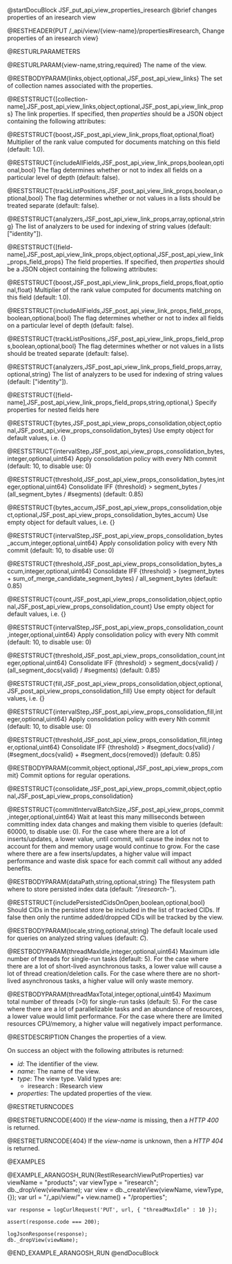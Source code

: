 
@startDocuBlock JSF_put_api_view_properties_iresearch
@brief changes properties of an iresearch view

@RESTHEADER{PUT /_api/view/{view-name}/properties#iresearch, Change properties of an iresearch view}

@RESTURLPARAMETERS

@RESTURLPARAM{view-name,string,required}
The name of the view.

@RESTBODYPARAM{links,object,optional,JSF_post_api_view_links}
The set of collection names associated with the properties.

@RESTSTRUCT{[collection-name],JSF_post_api_view_links,object,optional,JSF_post_api_view_link_props}
The link properties. If specified, then *properties*
should be a JSON object containing the following attributes:

@RESTSTRUCT{boost,JSF_post_api_view_link_props,float,optional,float}
Multiplier of the rank value computed for documents matching on this field (default: 1.0).

@RESTSTRUCT{includeAllFields,JSF_post_api_view_link_props,boolean,optional,bool}
The flag determines whether or not to index all fields on a particular level of depth (default: false).

@RESTSTRUCT{trackListPositions,JSF_post_api_view_link_props,boolean,optional,bool}
The flag determines whether or not values in a lists should be treated separate (default: false).

@RESTSTRUCT{analyzers,JSF_post_api_view_link_props,array,optional,string}
The list of analyzers to be used for indexing of string values (default: ["identity"]).

@RESTSTRUCT{[field-name],JSF_post_api_view_link_props,object,optional,JSF_post_api_view_link_props_field_props}
The field properties. If specified, then *properties*
should be a JSON object containing the following attributes:

@RESTSTRUCT{boost,JSF_post_api_view_link_props_field_props,float,optional,float}
Multiplier of the rank value computed for documents matching on this field (default: 1.0).

@RESTSTRUCT{includeAllFields,JSF_post_api_view_link_props_field_props,boolean,optional,bool}
The flag determines whether or not to index all fields on a particular level of depth (default: false).

@RESTSTRUCT{trackListPositions,JSF_post_api_view_link_props_field_props,boolean,optional,bool}
The flag determines whether or not values in a lists should be treated separate (default: false).

@RESTSTRUCT{analyzers,JSF_post_api_view_link_props_field_props,array,optional,string}
The list of analyzers to be used for indexing of string values (default: ["identity"]).

@RESTSTRUCT{[field-name],JSF_post_api_view_link_props_field_props,string,optional,}
Specify properties for nested fields here

@RESTSTRUCT{bytes,JSF_post_api_view_props_consolidation,object,optional,JSF_post_api_view_props_consolidation_bytes}
Use empty object for default values, i.e. {}

@RESTSTRUCT{intervalStep,JSF_post_api_view_props_consolidation_bytes,integer,optional,uint64}
Apply consolidation policy with every Nth commit (default: 10, to disable use: 0)

@RESTSTRUCT{threshold,JSF_post_api_view_props_consolidation_bytes,integer,optional,uint64}
Consolidate IFF {threshold} > segment_bytes / (all_segment_bytes / #segments) (default: 0.85)

@RESTSTRUCT{bytes_accum,JSF_post_api_view_props_consolidation,object,optional,JSF_post_api_view_props_consolidation_bytes_accum}
Use empty object for default values, i.e. {}

@RESTSTRUCT{intervalStep,JSF_post_api_view_props_consolidation_bytes_accum,integer,optional,uint64}
Apply consolidation policy with every Nth commit (default: 10, to disable use: 0)

@RESTSTRUCT{threshold,JSF_post_api_view_props_consolidation_bytes_accum,integer,optional,uint64}
Consolidate IFF {threshold} > (segment_bytes + sum_of_merge_candidate_segment_bytes) / all_segment_bytes (default: 0.85)

@RESTSTRUCT{count,JSF_post_api_view_props_consolidation,object,optional,JSF_post_api_view_props_consolidation_count}
Use empty object for default values, i.e. {}

@RESTSTRUCT{intervalStep,JSF_post_api_view_props_consolidation_count,integer,optional,uint64}
Apply consolidation policy with every Nth commit (default: 10, to disable use: 0)

@RESTSTRUCT{threshold,JSF_post_api_view_props_consolidation_count,integer,optional,uint64}
Consolidate IFF {threshold} > segment_docs{valid} / (all_segment_docs{valid} / #segments) (default: 0.85)

@RESTSTRUCT{fill,JSF_post_api_view_props_consolidation,object,optional,JSF_post_api_view_props_consolidation_fill}
Use empty object for default values, i.e. {}

@RESTSTRUCT{intervalStep,JSF_post_api_view_props_consolidation_fill,integer,optional,uint64}
Apply consolidation policy with every Nth commit (default: 10, to disable use: 0)

@RESTSTRUCT{threshold,JSF_post_api_view_props_consolidation_fill,integer,optional,uint64}
Consolidate IFF {threshold} > #segment_docs{valid} / (#segment_docs{valid} + #segment_docs{removed}) (default: 0.85)

@RESTBODYPARAM{commit,object,optional,JSF_post_api_view_props_commit}
Commit options for regular operations.

@RESTSTRUCT{consolidate,JSF_post_api_view_props_commit,object,optional,JSF_post_api_view_props_consolidation}

@RESTSTRUCT{commitIntervalBatchSize,JSF_post_api_view_props_commit,integer,optional,uint64}
Wait at least this many milliseconds between committing index data changes and
making them visible to queries (default: 60000, to disable use: 0).
For the case where there are a lot of inserts/updates, a lower value, until commit, will cause the index not to account for them and
memory usage would continue to grow.
For the case where there are a few inserts/updates, a higher value will impact performance and waste disk space for each
commit call without any added benefits.

@RESTBODYPARAM{dataPath,string,optional,string}
The filesystem path where to store persisted index data (default: *"<ArangoDB database path>/iresearch-<index id>"*).

@RESTSTRUCT{includePersistedCidsOnOpen,boolean,optional,bool}
Should CIDs in the persisted store be included in the list of tracked CIDs.
If false then only the runtime added/dropped CIDs will be tracked by the view.

@RESTBODYPARAM{locale,string,optional,string}
The default locale used for queries on analyzed string values (default: *C*).

@RESTBODYPARAM{threadMaxIdle,integer,optional,uint64}
Maximum idle number of threads for single-run tasks (default: 5).
For the case where there are a lot of short-lived asynchronous tasks, a lower value will cause a lot of thread creation/deletion calls.
For the case where there are no short-lived asynchronous tasks, a higher value will only waste memory.

@RESTBODYPARAM{threadMaxTotal,integer,optional,uint64}
Maximum total number of threads (>0) for single-run tasks (default: 5).
For the case where there are a lot of parallelizable tasks and an abundance of resources, a lower value would limit performance.
For the case where there are limited resources CPU/memory, a higher value will negatively impact performance.

@RESTDESCRIPTION
Changes the properties of a view.

On success an object with the following attributes is returned:
- *id*: The identifier of the view.
- *name*: The name of the view.
- *type*: The view type. Valid types are:
  - iresearch : IResearch view
- *properties*: The updated properties of the view.

@RESTRETURNCODES

@RESTRETURNCODE{400}
If the *view-name* is missing, then a *HTTP 400* is
returned.

@RESTRETURNCODE{404}
If the *view-name* is unknown, then a *HTTP 404*
is returned.

@EXAMPLES

@EXAMPLE_ARANGOSH_RUN{RestIResearchViewPutProperties}
    var viewName = "products";
    var viewType = "iresearch";
    db._dropView(viewName);
    var view = db._createView(viewName, viewType, {});
    var url = "/_api/view/"+ view.name() + "/properties";

    var response = logCurlRequest('PUT', url, { "threadMaxIdle" : 10 });

    assert(response.code === 200);

    logJsonResponse(response);
    db._dropView(viewName);
@END_EXAMPLE_ARANGOSH_RUN
@endDocuBlock


